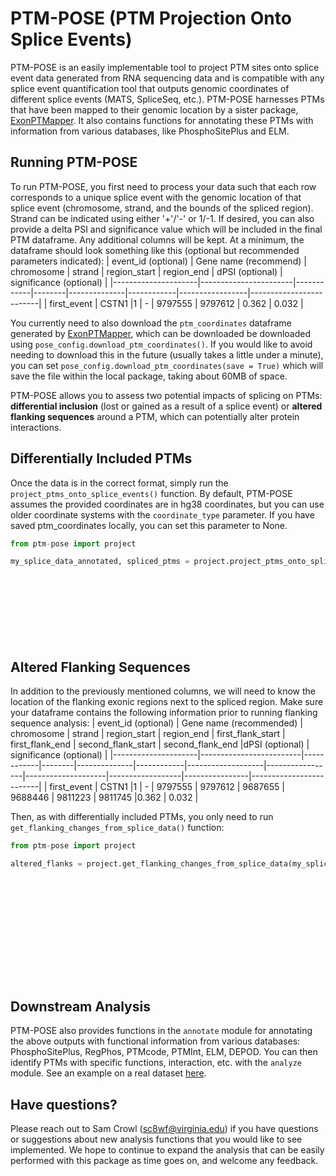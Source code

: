 # PTM-POSE (PTM Projection Onto Splice Events)

PTM-POSE is an easily implementable tool to project PTM sites onto splice event data generated from RNA sequencing data and is compatible with any splice event quantification tool that outputs genomic coordinates of different splice events (MATS, SpliceSeq, etc.). PTM-POSE harnesses PTMs that have been mapped to their genomic location by a sister package, [ExonPTMapper](https://github.com/NaegleLab/ExonPTMapper). It also contains functions for annotating these PTMs with information from various databases, like PhosphoSitePlus and ELM.

## Running PTM-POSE

To run PTM-POSE, you first need to process your data such that each row corresponds to a unique splice event with the genomic location of that splice event (chromosome, strand, and the bounds of the spliced region). Strand can be indicated using either '+'/'-' or 1/-1. If desired, you can also provide a delta PSI and significance value which will be included in the final PTM dataframe. Any additional columns will be kept. At a minimum, the dataframe should look something like this (optional but recommended parameters indicated):
| event_id (optional) | Gene name (recommend) | chromosome | strand | region_start | region_end | dPSI (optional) | significance (optional) |
|---------------------|-----------------------|------------|--------|--------------|------------|-----------------|-------------------------|
| first_event         | CSTN1                 |1           |  -     | 9797555      | 9797612    | 0.362           | 0.032                   |

You currently need to also download the `ptm_coordinates` dataframe generated by [ExonPTMapper](https://github.com/NaegleLab/ExonPTMapper), which can be downloaded be downloaded using `pose_config.download_ptm_coordinates()`. If you would like to avoid needing to download this in the future (usually takes a little under a minute), you can set `pose_config.download_ptm_coordinates(save = True)` which will save the file within the local package, taking about 60MB of space. 

PTM-POSE allows you to assess two potential impacts of splicing on PTMs: __differential inclusion__ (lost or gained as a result of a splice event) or __altered flanking sequences__ around a PTM, which can potentially alter protein interactions. 

## Differentially Included PTMs
Once the data is in the correct format, simply run the `project_ptms_onto_splice_events()` function. By default, PTM-POSE assumes the provided coordinates are in hg38 coordinates, but you can use older coordinate systems with the `coordinate_type` parameter. If you have saved ptm_coordinates locally, you can set this parameter to None.
```python
from ptm-pose import project

my_splice_data_annotated, spliced_ptms = project.project_ptms_onto_splice_events(my_splice_data, ptm_coordinates,
                                                                                  chromosome_col = 'chromosome',
                                                                                  strand_col = 'strand',
                                                                                  region_start_col = 'region_start',
                                                                                  region_end_col =  'region_end',
                                                                                  event_id_col = 'event_id',
                                                                                  gene_col = 'Gene name',
                                                                                  dPSI_col='dPSI',
                                                                                  coordinate_type = 'hg19')
```
## Altered Flanking Sequences

In addition to the previously mentioned columns, we will need to know the location of the flanking exonic regions next to the spliced region. Make sure your dataframe contains the following information prior to running flanking sequence analysis:
| event_id (optional) | Gene name (recommended) | chromosome | strand | region_start | region_end | first_flank_start | first_flank_end | second_flank_start | second_flank_end |dPSI (optional) | significance (optional) |
|---------------------|-------------------------|------------|--------|--------------|------------|-------------------|-----------------|--------------------|------------------|----------------|-------------------------|
| first_event         |  CSTN1                  |1           |  -     | 9797555      | 9797612    | 9687655           | 9688446         | 9811223            | 9811745          |0.362           | 0.032                   |


Then, as with differentially included PTMs, you only need to run `get_flanking_changes_from_splice_data()` function:

```python
from ptm-pose import project

altered_flanks = project.get_flanking_changes_from_splice_data(my_splice_data, ptm_coordinates,
                                                                                  chromosome_col = 'chromosome',
                                                                                  strand_col = 'strand',
                                                                                  region_start_col = 'region_start',
                                                                                  region_end_col =  'region_end',
                                                                                  first_flank_start_col = 'first_flank_start',
                                                                                  first_flank_end_col = 'first_flank_end',
                                                                                  second_flank_start_col = 'second_flank_start',
                                                                                  second_flank_end_col = 'second_flank_start',
                                                                                  event_id_col = 'event_id',
                                                                                  gene_col = 'Gene name',
                                                                                  dPSI_col='dPSI',
                                                                                  coordinate_type = 'hg19')
```

## Downstream Analysis

PTM-POSE also provides functions in the `annotate` module for annotating the above outputs with functional information from various databases: PhosphoSitePlus, RegPhos, PTMcode, PTMInt, ELM, DEPOD. You can then identify PTMs with specific functions, interaction, etc. with the `analyze` module. See an example on a real dataset [here](Examples/ESRP1_knockdown).


## Have questions?

Please reach out to Sam Crowl (sc8wf@virginia.edu) if you have questions or suggestions about new analysis functions that you would like to see implemented. We hope to continue to expand the analysis that can be easily performed with this package as time goes on, and welcome any feedback.

